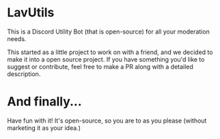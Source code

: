 # LavUtils
This is a Discord Utility Bot (that is open-source) for all your moderation needs.

This started as a little project to work on with a friend, and we decided to make it into a open source project. If you have something you'd like to suggest or contribute, feel free to make a PR along with a detailed description.

# And finally...   
Have fun with it! It's open-source, so you are to as you please (without marketing it as your idea.)
